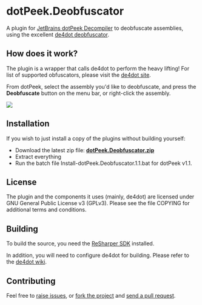 dotPeek.Deobfuscator
====================

A plugin for [JetBrains dotPeek Decompiler](http://www.jetbrains.com/decompiler/) to deobfuscate assemblies, using the excellent [de4dot deobfuscator](https://bitbucket.org/0xd4d/de4dot/).


## How does it work?

The plugin is a wrapper that calls de4dot to perform the heavy lifting! For list of supported obfuscators, please visit the [de4dot site](https://bitbucket.org/0xd4d/de4dot/).

From dotPeek, select the assembly you'd like to deobfuscate, and press the **Deobfuscate** button on the menu bar, or right-click the assembly.

![](http://i.imgur.com/lGDzTMO.png)

## Installation

If you wish to just install a copy of the plugins without building yourself:

- Download the latest zip file: [**dotPeek.Deobfuscator.zip**](..)
- Extract everything
- Run the batch file Install-dotPeek.Deobfuscator.1.1.bat for dotPeek v1.1.

## License

The plugin and the components it uses (mainly, de4dot) are licensed under GNU General Public License v3 (GPLv3).
Please see the file COPYING for additional terms and conditions.

## Building

To build the source, you need the [ReSharper SDK](http://www.jetbrains.com/resharper/download/index.html) installed.

In addition, you will need to configure de4dot for building. Please refer to the [de4dot wiki](https://bitbucket.org/0xd4d/de4dot/wiki).


## Contributing

Feel free to [raise issues](https://github.com/hmemcpy/dotPeek.Deobfuscator/issues), or [fork the project](http://help.github.com/fork-a-repo/) and [send a pull request](http://help.github.com/send-pull-requests/).

